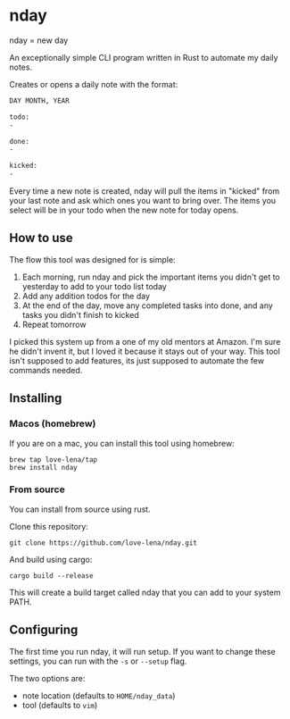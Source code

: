 # nday

nday = new day

An exceptionally simple CLI program written in Rust to automate my daily notes.

Creates or opens a daily note with the format:

```markdown
DAY MONTH, YEAR

todo:
-

done:
-

kicked:
-

```

Every time a new note is created, nday will pull the items in "kicked" from your last note and ask which ones you want to bring over. The items you select will be in your todo when the new note for today opens.

## How to use

The flow this tool was designed for is simple:

1. Each morning, run nday and pick the important items you didn't get to yesterday to add to your todo list today
2. Add any addition todos for the day
3. At the end of the day, move any completed tasks into done, and any tasks you didn't finish to kicked
4. Repeat tomorrow

I picked this system up from a one of my old mentors at Amazon. I'm sure he didn't invent it, but I loved it because it stays out of your way. This tool isn't supposed to add features, its just supposed to automate the few commands needed.

## Installing

### Macos (homebrew)

If you are on a mac, you can install this tool using homebrew:

```
brew tap love-lena/tap
brew install nday
```

### From source

You can install from source using rust.

Clone this repository:
```
git clone https://github.com/love-lena/nday.git
```

And build using cargo:
```
cargo build --release
```

This will create a build target called nday that you can add to your system PATH.

## Configuring

The first time you run nday, it will run setup. If you want to change these settings, you can run with the `-s` or `--setup` flag.

The two options are:

- note location (defaults to `HOME/nday_data`)
- tool (defaults to `vim`)

